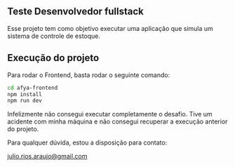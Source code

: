 ## Teste Desenvolvedor fullstack

Esse projeto tem como objetivo executar uma aplicação que simula um sistema de controle de estoque.

## Execução do projeto

Para rodar  o Frontend, basta rodar o seguinte comando:

```bash
cd afya-frontend
npm install
npm run dev
```

Infelizmente não consegui executar completamente o desafio. 
Tive um acidente com minha máquina e não consegui recuperar a execução anterior do projeto.

Para qualquer dúvida, estou a disposição para contato:

julio.rios.araujo@gmail.com
	